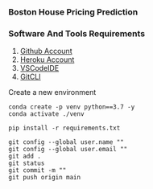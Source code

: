 ### Boston House Pricing Prediction

### Software And Tools Requirements

1. [Github Account](https://github.com)
2. [Heroku Account](https://heroku.com)
3. [VSCodeIDE](https://code.visualstudio.com)
4. [GitCLI](https://git-scm.com/book/en/v2/Getting-Started-The-Command-Line)

Create a new environment

```
conda create -p venv python==3.7 -y
conda activate ./venv 
```

```
pip install -r requirements.txt
```

```
git config --global user.name ""
git config --global user.email ""
git add .
git status
git commit -m ""
git push origin main

```